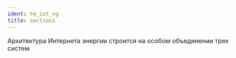 ```yaml
---
ident: te_iot_ng
title: section1
---
```

Архитектура Интернета энергии строится на особом объединении трех систем